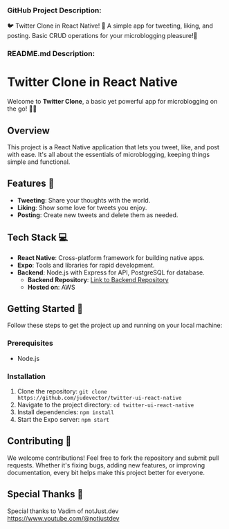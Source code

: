 ### GitHub Project Description:

🐦 Twitter Clone in React Native! 🚀 A simple app for tweeting, liking, and posting. Basic CRUD operations for your microblogging pleasure!🌟

### README.md Description:

# Twitter Clone in React Native

Welcome to **Twitter Clone**, a basic yet powerful app for microblogging on the go! 📱✨

## Overview

This project is a React Native application that lets you tweet, like, and post with ease. It's all about the essentials of microblogging, keeping things simple and functional.

## Features 🌟

- **Tweeting**: Share your thoughts with the world.
- **Liking**: Show some love for tweets you enjoy.
- **Posting**: Create new tweets and delete them as needed.

## Tech Stack 💻

- **React Native**: Cross-platform framework for building native apps.
- **Expo**: Tools and libraries for rapid development.
- **Backend**: Node.js with Express for API, PostgreSQL for database.
  - **Backend Repository**: [Link to Backend Repository](https://github.com/judevector/twitter-backend-api)
  - **Hosted on**: AWS

## Getting Started 🚀

Follow these steps to get the project up and running on your local machine:

### Prerequisites

- Node.js

### Installation

1. Clone the repository: `git clone https://github.com/judevector/twitter-ui-react-native`
2. Navigate to the project directory: `cd twitter-ui-react-native`
3. Install dependencies: `npm install`
4. Start the Expo server: `npm start`

## Contributing 🤝

We welcome contributions! Feel free to fork the repository and submit pull requests. Whether it's fixing bugs, adding new features, or improving documentation, every bit helps make this project better for everyone.

## Special Thanks 💌

Special thanks to Vadim of notJust.dev
https://www.youtube.com/@notjustdev
